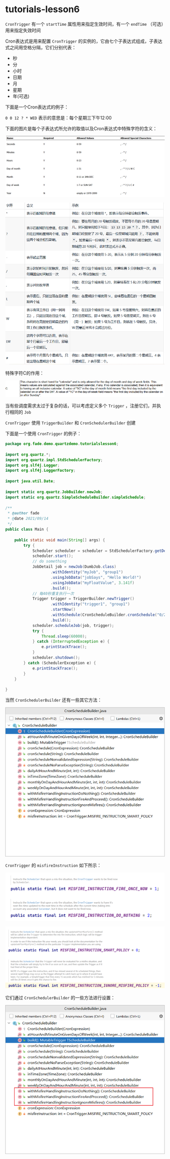 # tutorials-lesson6

`CronTrigger` 有一个 `startTime` 属性用来指定生效时间，有一个 `endTime` （可选）用来指定失效时间

Cron表达式是用来配置 `CronTrigger` 的实例的，它由七个子表达式组成，子表达式之间用空格分隔，它们分别代表：

* 秒
* 分
* 小时
* 日期
* 月
* 星期
* 年(可选)
  
下面是一个Cron表达式的例子：

`0 0 12 ? * WED` 表示的意思是：每个星期三下午12:00

下面的图片是每个子表达式所允许的取值以及Cron表达式中特殊字符的含义：

![Snipaste_2021-09-14_16-58-13.png](../img/Snipaste_2021-09-14_16-58-13.png)

![Snipaste_2021-09-14_16-42-34.png](../img/Snipaste_2021-09-14_16-42-34.png)

特殊字符C的作用：

![Snipaste_2021-09-14_17-06-10.png](../img/Snipaste_2021-09-14_17-06-10.png)

当有些调度需求太过于复杂的话，可以考虑定义多个 `Trigger` ，注册它们，并执行相同的 `Job`

`CronTrigger` 使用 `TriggerBuilder` 和 `CronSchedulerBuilder` 创建

下面是一个使用 `CronTrigger` 的例子：

```java
package org.fade.demo.quartzdemo.tutorialslesson6;

import org.quartz.*;
import org.quartz.impl.StdSchedulerFactory;
import org.slf4j.Logger;
import org.slf4j.LoggerFactory;

import java.util.Date;

import static org.quartz.JobBuilder.newJob;
import static org.quartz.SimpleScheduleBuilder.simpleSchedule;

/**
 * @author fade
 * @date 2021/09/14
 */
public class Main {

    public static void main(String[] args) {
        try {
            Scheduler scheduler = scheduler = StdSchedulerFactory.getDefaultScheduler();
            scheduler.start();
            // do something
            JobDetail job = newJob(DumbJob.class)
                    .withIdentity("myJob", "group1")
                    .usingJobData("jobSays", "Hello World!")
                    .usingJobData("myFloatValue", 3.141f)
                    .build();
            // 每40秒重复执行一次
            Trigger trigger = TriggerBuilder.newTrigger()
                    .withIdentity("trigger1", "group1")
                    .startNow()
                    .withSchedule(CronScheduleBuilder.cronSchedule("0/2 * * * * ?"))
                    .build();
            scheduler.scheduleJob(job, trigger);
            try {
                Thread.sleep(60000);
            } catch (InterruptedException e) {
                e.printStackTrace();
            }
            scheduler.shutdown();
        } catch (SchedulerException e) {
            e.printStackTrace();
        }
    }

}
```

当然 `CronSchedulerBuilder` 还有一些其它方法：

![Snipaste_2021-09-14_17-45-28.png](../img/Snipaste_2021-09-14_17-45-28.png)

`CronTrigger` 的 `misfireInstruction` 如下所示：

![Snipaste_2021-09-14_17-49-29.png](../img/Snipaste_2021-09-14_17-49-29.png)

![Snipaste_2021-09-14_16-10-55.png](../img/Snipaste_2021-09-14_16-10-55.png)

它们通过 `CronSchedulerBuilder` 的一些方法进行设置：

![Snipaste_2021-09-14_17-52-20.png](../img/Snipaste_2021-09-14_17-52-20.png)